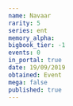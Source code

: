 ```yaml
---
name: Navaar
rarity: 5
series: ent
memory_alpha:
bigbook_tier: -1
events: 0
in_portal: true
date: 19/09/2019
obtained: Event
mega: false
published: true
---
```



